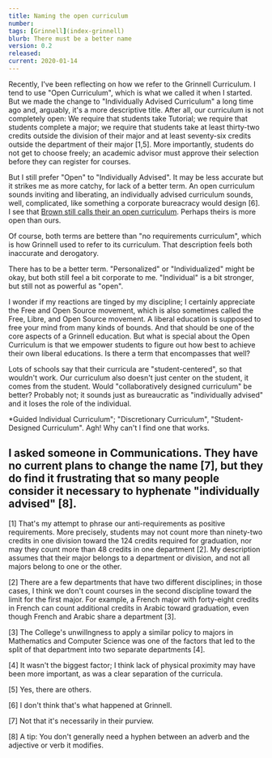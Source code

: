 ```yaml
---
title: Naming the open curriculum
number: 
tags: [Grinnell](index-grinnell)
blurb: There must be a better name
version: 0.2
released: 
current: 2020-01-14
---
```

Recently, I've been reflecting on how we refer to the Grinnell
Curriculum.  I tend to use "Open Curriculum", which is what we
called it when I started.  But we made the change to "Individually
Advised Curriculum" a long time ago and, arguably, it's a more
descriptive title.  After all, our curriculum is not completely
open: We require that students take Tutorial; we require that
students complete a major; we require that students take at least
thirty-two credits outside the division of their major and at least
seventy-six credits outside the department of their major [1,5].
More importantly, students do not get to choose freely; an academic
advisor must approve their selection before they can register for
courses.

But I still prefer "Open" to "Individually Advised".  It may be
less accurate but it strikes me as more catchy, for lack of a better
term.  An open curriculum sounds inviting and liberating, an
individually advised curriculum sounds, well, complicated, like
something a corporate bureacracy would design [6].  I see
that [Brown still calls their an open
curriculum](https://www.brown.edu/academics/undergraduate/open-curriculum/50).
Perhaps theirs is more open than ours.

Of course, both terms are bettere than "no requirements curriculum", which
is how Grinnell used to refer to its curriculum.  That description feels
both inaccurate and derogatory.

There has to be a better term.  "Personalized" or "Individualized" might
be okay, but both still feel a bit corporate to me.  "Individual" is
a bit stronger, but still not as powerful as "open".

I wonder if my reactions are tinged by my discipline; I certainly appreciate
the Free and Open Source movement, which is also sometimes called the
Free, Libre, and Open Source movement.  A liberal education is supposed
to free your mind from many kinds of bounds.  And that should be one of
the core aspects of a Grinnell education.  But what is special about the
Open Curriculum is that we empower students to figure out how best to
achieve their own liberal educations.  Is there a term that encompasses
that well?  

Lots of schools say that their curricula are "student-centered",
so that wouldn't work.  Our curriculum also doesn't just center on
the student, it comes from the student.  Would "collaboratively
designed curriculum" be better?  Probably not; it sounds just as 
bureaucratic as "individually advised" and it loses the role of
the individual.

*Guided Individual Curriculum"; "Discretionary Curriculum", 
"Student-Designed Curriculum".  Agh!  Why can't I find one that
works.

I asked someone in Communications.  They have no current plans to change
the name [7], but they do find it frustrating that so many people consider
it necessary to hyphenate "individually advised" [8].
---

[1] That's my attempt to phrase our anti-requirements as positive
requirements.  More precisely, students may not count more than 
ninety-two credits in one division toward the 124 credits required
for graduation, nor may they count more than 48 credits in one
department [2].  My description assumes that their major belongs to
a department or division, and not all majors belong to one or the other.

[2] There are a few departments that have two different disciplines; in 
those cases, I think we don't count courses in the second discipline
toward the limit for the first major.  For example, a French major with
forty-eight credits in French can count additional credits in Arabic 
toward graduation, even though French and Arabic share a department [3].

[3] The College's unwillngness to apply a similar policy to majors in
Mathematics and Computer Science was one of the factors that led to the
split of that department into two separate departments [4].

[4] It wasn't the biggest factor; I think lack of physical proximity
may have been more important, as was a clear separation of the curricula.

[5] Yes, there are others.

[6] I don't think that's what happened at Grinnell.

[7] Not that it's necessarily in their purview.

[8] A tip: You don't generally need a hyphen between an adverb and
the adjective or verb it modifies.
